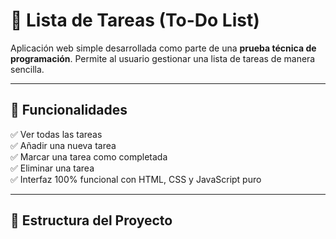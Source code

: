 # 📝 Lista de Tareas (To-Do List)

Aplicación web simple desarrollada como parte de una **prueba técnica de programación**. Permite al usuario gestionar una lista de tareas de manera sencilla.

---

## 🔧 Funcionalidades

✅ Ver todas las tareas  
✅ Añadir una nueva tarea  
✅ Marcar una tarea como completada  
✅ Eliminar una tarea  
✅ Interfaz 100% funcional con HTML, CSS y JavaScript puro  

---

## 📁 Estructura del Proyecto

